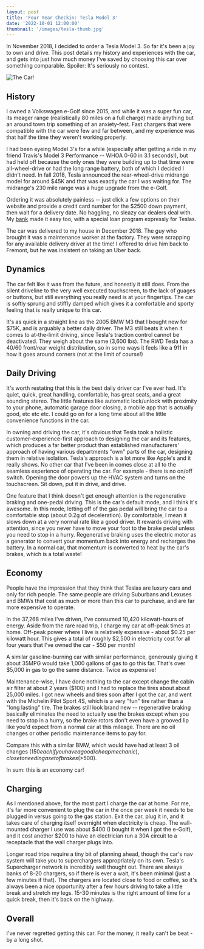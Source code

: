```yaml
---
layout: post
title: 'Four Year Checkin: Tesla Model 3'
date: '2022-10-01 12:00:00'
thumbnail: '/images/tesla-thumb.jpg'
---
```


In November  2018, I decided to order a Tesla Model 3. So far it's been a joy to own and drive. This post details my history and experiences with the car, and gets into just how much money I've saved by choosing this car over something comparable. Spoiler: It's seriously no contest.

![The Car!](/images/tesla.jpg)

## History

I owned a Volkswagen e-Golf since 2015, and while it was a super fun car, its meager range (realistically 80 miles on a full charge) made anything but an around town trip something of an anxiety-fest. Fast chargers that were compatible with the car were few and far between, and my experience was that half the time they weren't working properly.

I had been eyeing Model 3's for a while (especially after getting a ride in my friend Travis's Model 3 Performance -- WHOA 0-60 in 3.1 seconds!), but had held off because the only ones they were building up to that time were all-wheel-drive or had the long range battery, both of which I decided I didn't need. In fall 2018, Tesla announced the rear-wheel-drive midrange model for around $45K and that was exactly the car I was waiting for. The midrange's 230 mile range was a huge upgrade from the e-Golf.

Ordering it was absolutely painless -- just click a few options on their website and provide a credit card number for the $2500 down payment, then wait for a delivery date. No haggling, no sleazy car dealers deal with. My [bank](https://starone.org/) made it easy too, with a special loan program expressly for Teslas.

The car was delivered to my house in December 2018. The guy who brought it was a maintenance worker at the factory. They were scrapping for any available delivery driver at the time! I offered to drive him back to Fremont, but he was insistent on taking an Uber back.

## Dynamics

The car felt like it was from the future, and honestly it still does. From the silent driveline to the very well executed touchscreen, to the lack of guages or buttons, but still everything you really need is at your fingertips. The car is softly sprung and stiffly damped which gives it a comfortable and sporty feeling that is really unique to this car.

It's as quick in a straight line as the 2005 BMW M3 that I bought new for $75K, and is arguably a better daily driver. The M3 still beats it when it comes to at-the-limit driving, since Tesla's traction control cannot be deactivated. They weigh about the same (3,600 lbs). The RWD Tesla has a 40/60 front/rear weight distribution, so in some ways it feels like a 911 in how it goes around corners (not at the limit of course!)

## Daily Driving

It's worth restating that this is the best daily driver car I've ever had. It's quiet, quick, great handling, comfortable, has great seats, and a great sounding stereo. The little features like automatic lock/unlock with proximity to your phone, automatic garage door closing, a mobile app that is actually good, etc etc etc. I could go on for a long time about all the little convenience functions in the car.

In owning and driving the car, it's obvious that Tesla took a holistic customer-experience-first approach to designing the car and its features, which produces a far better product than established manufacturers' approach of having various departments "own" parts of the car, designing them in relative isolation. Tesla's approach is a lot more like Apple's and it really shows. No other car that I've been in comes close at all to the seamless experience of operating the car. For example - there is no on/off switch. Opening the door powers up the HVAC system and turns on the touchscreen. Sit down, put it in drive, and drive.

One feature that I think doesn't get enough attention is the regenerative braking and one-pedal driving. This is the car's default mode, and I think it's awesome. In this mode, letting off of the gas pedal will bring the car to a comfortable stop (about 0.2g of deceleration). By comfortable, I mean it slows down at a very normal rate like a good driver. It rewards driving with attention, since you never have to move your foot to the brake pedal unless you need to stop in a hurry. Regenerative braking uses the electric motor as a generator to convert your momentum back into energy and recharges the battery. In a normal car, that momentum is converted to heat by the car's brakes, which is a total waste!

## Economy

People have the impression that they think that Teslas are luxury cars and only for rich people. The same people are driving Suburbans and Lexuses and BMWs that cost as much or more than this car to purchase, and are far more expensive to operate.

In the 37,268 miles I've driven, I've consumed 10,420 kilowatt-hours of energy. Aside from the rare road trip, I charge my car at off-peak times at home. Off-peak power where I live is relatively expensive - about $0.25 per kilowatt hour. This gives a total of roughly $2,500 in electricity cost for all four years that I've owned the car - $50 per month!

A similar gasoline-burning car with similar performance, generously giving it about 35MPG would take 1,000 gallons of gas to go this far. That's over $5,000 in gas to go the same distance. Twice as expensive!

Maintenance-wise, I have done nothing to the car except change the cabin air filter at about 2 years ($100) and I had to replace the tires about about 25,000 miles. I got new wheels and tires soon after I got the car, and went with the Michelin Pilot Sport 4S, which is a very "fun" tire rather than a "long lasting" tire. The brakes still look brand new -- regenerative braking basically eliminates the need to actually use the brakes except when you need to stop in a hurry, so the brake rotors don't even have a grooved lip like you'd expect from a normal car at this mileage. There are no oil changes or other periodic maintenance items to pay for.

Compare this with a similar BMW, which would have had at least 3 oil changes ($150 each if you have a good/cheap mechanic), close to needing a set of brakes (>$500).

In sum: this is an economy car!

## Charging

As I mentioned above, for the most part I charge the car at home. For me, it's far more convenient to plug the car in the once per week it needs to be plugged in versus going to the gas station. Exit the car, plug it in, and it takes care of charging itself overnight when electricity is cheap. The wall-mounted charger I use was about $400 (I bought it when I got the e-Golf), and it cost another $200 to have an electrician run a 30A circuit to a receptacle that the wall charger plugs into.

Longer road trips require a tiny bit of planning ahead, though the car's nav system will take you to superchargers appropriately on its own. Tesla's Supercharger network is incredibly well thought out. There are always banks of 8-20 chargers, so if there is ever a wait, it's been minimal (just a few minutes if that). The chargers are located close to food or coffee, so it's always been a nice opportunity after a few hours driving to take a little break and stretch my legs. 15-30 minutes is the right amount of time for a quick break, then it's back on the highway.

## Overall
I've never regretted getting this car. For the money, it really can't be beat - by a long shot.
